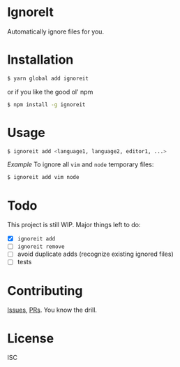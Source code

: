# IgnoreIt

Automatically ignore files for you.

# Installation

```bash
$ yarn global add ignoreit
```

or if you like the good ol' npm

```bash
$ npm install -g ignoreit
```

# Usage

```bash
$ ignoreit add <language1, language2, editor1, ...>
```

*Example* To ignore all `vim` and `node` temporary files:

```bash
$ ignoreit add vim node
```

# Todo

This project is still WIP. Major things left to do:

- [x] `ignoreit add`
- [ ] `ignoreit remove`
- [ ] avoid duplicate adds (recognize existing ignored files)
- [ ] tests

# Contributing

[Issues](https://github.com/ben-z/ignoreit/issues), [PRs](https://github.com/ben-z/ignoreit/pulls). You know the drill.

# License

ISC
